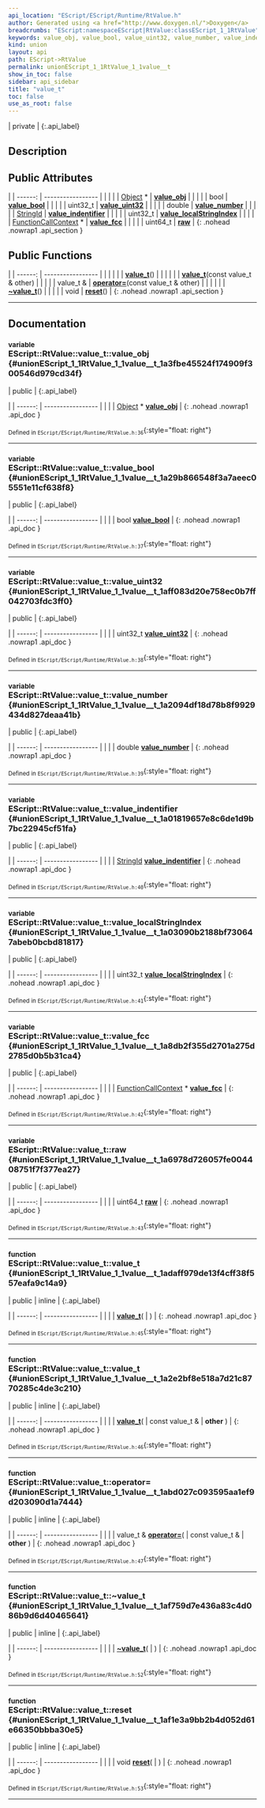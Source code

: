 ```yaml
---
api_location: "EScript/EScript/Runtime/RtValue.h"
author: Generated using <a href="http://www.doxygen.nl/">Doxygen</a>
breadcrumbs: "EScript:namespaceEScript|RtValue:classEScript_1_1RtValue"
keywords: value_obj, value_bool, value_uint32, value_number, value_indentifier, value_localStringIndex, value_fcc, raw, value_t, value_t, ~value_t, reset
kind: union
layout: api
path: EScript->RtValue
permalink: unionEScript_1_1RtValue_1_1value__t
show_in_toc: false
sidebar: api_sidebar
title: "value_t"
toc: false
use_as_root: false
---
```


| private |
{:.api_label}

## Description





## Public Attributes

|
| ------: | ----------------- |
|  | |
| [Object](classEScript_1_1Object) * | **[value_obj](#unionEScript_1_1RtValue_1_1value%5F%5Ft_1a3fbe45524f174909f300546d979cd34f)**  |
|  | |
| bool | **[value_bool](#unionEScript_1_1RtValue_1_1value%5F%5Ft_1a29b866548f3a7aeec05551e11cf638f8)**  |
|  | |
| uint32_t | **[value_uint32](#unionEScript_1_1RtValue_1_1value%5F%5Ft_1aff083d20e758ec0b7ff042703fdc3ff0)**  |
|  | |
| double | **[value_number](#unionEScript_1_1RtValue_1_1value%5F%5Ft_1a2094df18d78b8f9929434d827deaa41b)**  |
|  | |
| [StringId](classEScript_1_1StringId) | **[value_indentifier](#unionEScript_1_1RtValue_1_1value%5F%5Ft_1a01819657e8c6de1d9b7bc22945cf51fa)**  |
|  | |
| uint32_t | **[value_localStringIndex](#unionEScript_1_1RtValue_1_1value%5F%5Ft_1a03090b2188bf730647abeb0bcbd81817)**  |
|  | |
| [FunctionCallContext](classEScript_1_1FunctionCallContext) * | **[value_fcc](#unionEScript_1_1RtValue_1_1value%5F%5Ft_1a8db2f355d2701a275d2785d0b5b31ca4)**  |
|  | |
| uint64_t | **[raw](#unionEScript_1_1RtValue_1_1value%5F%5Ft_1a6978d726057fe004408751f7f377ea27)**  |
{: .nohead .nowrap1 .api_section }


## Public Functions

|
| ------: | ----------------- |
|  | |
|  | **[value_t](#unionEScript_1_1RtValue_1_1value%5F%5Ft_1adaff979de13f4cff38f557eafa9c14a9)**() |
|  | |
|  | **[value_t](#unionEScript_1_1RtValue_1_1value%5F%5Ft_1a2e2bf8e518a7d21c8770285c4de3c210)**(const value_t & other) |
|  | |
| value_t & | **[operator=](#unionEScript_1_1RtValue_1_1value%5F%5Ft_1abd027c093595aa1ef9d203090d1a7444)**(const value_t & other) |
|  | |
|  | **[~value_t](#unionEScript_1_1RtValue_1_1value%5F%5Ft_1af759d7e436a83c4d086b9d6d40465641)**() |
|  | |
| void | **[reset](#unionEScript_1_1RtValue_1_1value%5F%5Ft_1af1e3a9bb2b4d052d61e66350bbba30e5)**() |
{: .nohead .nowrap1 .api_section }


-------------------------------------------------------------------

## Documentation

### <small>variable</small><br/> EScript::RtValue::value_t::value_obj {#unionEScript_1_1RtValue_1_1value__t_1a3fbe45524f174909f300546d979cd34f}

| public |
{:.api_label}

|
| ------: | ----------------- |
|  |
| [Object](classEScript_1_1Object) * **[value_obj](#unionEScript_1_1RtValue_1_1value%5F%5Ft_1a3fbe45524f174909f300546d979cd34f)**  |
{: .nohead .nowrap1 .api_doc }





<sub>Defined in `EScript/EScript/Runtime/RtValue.h:36`</sub>{:style="float: right"}

-------------------------------------------------------------------

### <small>variable</small><br/> EScript::RtValue::value_t::value_bool {#unionEScript_1_1RtValue_1_1value__t_1a29b866548f3a7aeec05551e11cf638f8}

| public |
{:.api_label}

|
| ------: | ----------------- |
|  |
| bool **[value_bool](#unionEScript_1_1RtValue_1_1value%5F%5Ft_1a29b866548f3a7aeec05551e11cf638f8)**  |
{: .nohead .nowrap1 .api_doc }





<sub>Defined in `EScript/EScript/Runtime/RtValue.h:37`</sub>{:style="float: right"}

-------------------------------------------------------------------

### <small>variable</small><br/> EScript::RtValue::value_t::value_uint32 {#unionEScript_1_1RtValue_1_1value__t_1aff083d20e758ec0b7ff042703fdc3ff0}

| public |
{:.api_label}

|
| ------: | ----------------- |
|  |
| uint32_t **[value_uint32](#unionEScript_1_1RtValue_1_1value%5F%5Ft_1aff083d20e758ec0b7ff042703fdc3ff0)**  |
{: .nohead .nowrap1 .api_doc }





<sub>Defined in `EScript/EScript/Runtime/RtValue.h:38`</sub>{:style="float: right"}

-------------------------------------------------------------------

### <small>variable</small><br/> EScript::RtValue::value_t::value_number {#unionEScript_1_1RtValue_1_1value__t_1a2094df18d78b8f9929434d827deaa41b}

| public |
{:.api_label}

|
| ------: | ----------------- |
|  |
| double **[value_number](#unionEScript_1_1RtValue_1_1value%5F%5Ft_1a2094df18d78b8f9929434d827deaa41b)**  |
{: .nohead .nowrap1 .api_doc }





<sub>Defined in `EScript/EScript/Runtime/RtValue.h:39`</sub>{:style="float: right"}

-------------------------------------------------------------------

### <small>variable</small><br/> EScript::RtValue::value_t::value_indentifier {#unionEScript_1_1RtValue_1_1value__t_1a01819657e8c6de1d9b7bc22945cf51fa}

| public |
{:.api_label}

|
| ------: | ----------------- |
|  |
| [StringId](classEScript_1_1StringId) **[value_indentifier](#unionEScript_1_1RtValue_1_1value%5F%5Ft_1a01819657e8c6de1d9b7bc22945cf51fa)**  |
{: .nohead .nowrap1 .api_doc }





<sub>Defined in `EScript/EScript/Runtime/RtValue.h:40`</sub>{:style="float: right"}

-------------------------------------------------------------------

### <small>variable</small><br/> EScript::RtValue::value_t::value_localStringIndex {#unionEScript_1_1RtValue_1_1value__t_1a03090b2188bf730647abeb0bcbd81817}

| public |
{:.api_label}

|
| ------: | ----------------- |
|  |
| uint32_t **[value_localStringIndex](#unionEScript_1_1RtValue_1_1value%5F%5Ft_1a03090b2188bf730647abeb0bcbd81817)**  |
{: .nohead .nowrap1 .api_doc }





<sub>Defined in `EScript/EScript/Runtime/RtValue.h:41`</sub>{:style="float: right"}

-------------------------------------------------------------------

### <small>variable</small><br/> EScript::RtValue::value_t::value_fcc {#unionEScript_1_1RtValue_1_1value__t_1a8db2f355d2701a275d2785d0b5b31ca4}

| public |
{:.api_label}

|
| ------: | ----------------- |
|  |
| [FunctionCallContext](classEScript_1_1FunctionCallContext) * **[value_fcc](#unionEScript_1_1RtValue_1_1value%5F%5Ft_1a8db2f355d2701a275d2785d0b5b31ca4)**  |
{: .nohead .nowrap1 .api_doc }





<sub>Defined in `EScript/EScript/Runtime/RtValue.h:42`</sub>{:style="float: right"}

-------------------------------------------------------------------

### <small>variable</small><br/> EScript::RtValue::value_t::raw {#unionEScript_1_1RtValue_1_1value__t_1a6978d726057fe004408751f7f377ea27}

| public |
{:.api_label}

|
| ------: | ----------------- |
|  |
| uint64_t **[raw](#unionEScript_1_1RtValue_1_1value%5F%5Ft_1a6978d726057fe004408751f7f377ea27)**  |
{: .nohead .nowrap1 .api_doc }





<sub>Defined in `EScript/EScript/Runtime/RtValue.h:43`</sub>{:style="float: right"}

-------------------------------------------------------------------

### <small>function</small><br/> EScript::RtValue::value_t::value_t {#unionEScript_1_1RtValue_1_1value__t_1adaff979de13f4cff38f557eafa9c14a9}

| public | inline |
{:.api_label}

|
| ------: | ----------------- |
|  |
|  **[value_t](#unionEScript_1_1RtValue_1_1value%5F%5Ft_1adaff979de13f4cff38f557eafa9c14a9)**( |  ) |
{: .nohead .nowrap1 .api_doc }





<sub>Defined in `EScript/EScript/Runtime/RtValue.h:45`</sub>{:style="float: right"}

-------------------------------------------------------------------

### <small>function</small><br/> EScript::RtValue::value_t::value_t {#unionEScript_1_1RtValue_1_1value__t_1a2e2bf8e518a7d21c8770285c4de3c210}

| public | inline |
{:.api_label}

|
| ------: | ----------------- |
|  |
|  **[value_t](#unionEScript_1_1RtValue_1_1value%5F%5Ft_1a2e2bf8e518a7d21c8770285c4de3c210)**( | const value_t & | **other** ) |
{: .nohead .nowrap1 .api_doc }





<sub>Defined in `EScript/EScript/Runtime/RtValue.h:46`</sub>{:style="float: right"}

-------------------------------------------------------------------

### <small>function</small><br/> EScript::RtValue::value_t::operator= {#unionEScript_1_1RtValue_1_1value__t_1abd027c093595aa1ef9d203090d1a7444}

| public | inline |
{:.api_label}

|
| ------: | ----------------- |
|  |
| value_t & **[operator=](#unionEScript_1_1RtValue_1_1value%5F%5Ft_1abd027c093595aa1ef9d203090d1a7444)**( | const value_t & | **other** ) |
{: .nohead .nowrap1 .api_doc }





<sub>Defined in `EScript/EScript/Runtime/RtValue.h:47`</sub>{:style="float: right"}

-------------------------------------------------------------------

### <small>function</small><br/> EScript::RtValue::value_t::~value_t {#unionEScript_1_1RtValue_1_1value__t_1af759d7e436a83c4d086b9d6d40465641}

| public | inline |
{:.api_label}

|
| ------: | ----------------- |
|  |
|  **[~value_t](#unionEScript_1_1RtValue_1_1value%5F%5Ft_1af759d7e436a83c4d086b9d6d40465641)**( |  ) |
{: .nohead .nowrap1 .api_doc }





<sub>Defined in `EScript/EScript/Runtime/RtValue.h:52`</sub>{:style="float: right"}

-------------------------------------------------------------------

### <small>function</small><br/> EScript::RtValue::value_t::reset {#unionEScript_1_1RtValue_1_1value__t_1af1e3a9bb2b4d052d61e66350bbba30e5}

| public | inline |
{:.api_label}

|
| ------: | ----------------- |
|  |
| void **[reset](#unionEScript_1_1RtValue_1_1value%5F%5Ft_1af1e3a9bb2b4d052d61e66350bbba30e5)**( |  ) |
{: .nohead .nowrap1 .api_doc }





<sub>Defined in `EScript/EScript/Runtime/RtValue.h:53`</sub>{:style="float: right"}

-------------------------------------------------------------------


